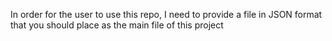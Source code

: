 In order for the user to use this repo, I need to provide a file in JSON format that you should place as the main file of this project
